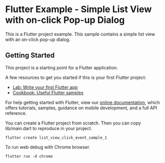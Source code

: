 # Flutter Example - Simple List View with on-click Pop-up Dialog

This is a Flutter project example. This sample contains a simple list view with an on-click pop-up dialog. 

## Getting Started

This project is a starting point for a Flutter application.

A few resources to get you started if this is your first Flutter project:

- [Lab: Write your first Flutter app](https://flutter.dev/docs/get-started/codelab)
- [Cookbook: Useful Flutter samples](https://flutter.dev/docs/cookbook)

For help getting started with Flutter, view our
[online documentation](https://flutter.dev/docs), which offers tutorials,
samples, guidance on mobile development, and a full API reference.

You can create a Flutter project from scratch. Then you can copy lib/main.dart to reproduce in your project.
```shell
flutter create list_view_click_event_sample_1
```

To run web debug with Chrome browser.
```shell
flutter run -d chrome
```
